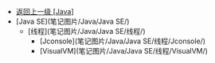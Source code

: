 - [返回上一级 [Java]](笔记图片/Java/)
- [Java SE](笔记图片/Java/Java SE/)
  - [线程](笔记图片/Java/Java SE/线程/)
    - [Jconsole](笔记图片/Java/Java SE/线程/Jconsole/)
    - [VisualVM](笔记图片/Java/Java SE/线程/VisualVM/)
